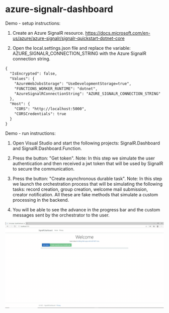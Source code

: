 # azure-signalr-dashboard

Demo - setup instructions:

1. Create an Azure SignalR resource.
https://docs.microsoft.com/en-us/azure/azure-signalr/signalr-quickstart-dotnet-core

2. Open the local.settings.json file and replace the variable: AZURE_SIGNALR_CONNECTION_STRING with the Azure SignalR connection string.
```
{
  "IsEncrypted": false,
  "Values": {
    "AzureWebJobsStorage": "UseDevelopmentStorage=true",
    "FUNCTIONS_WORKER_RUNTIME": "dotnet",
    "AzureSignalRConnectionString": "AZURE_SIGNALR_CONNECTION_STRING"
  },
  "Host": {
    "CORS": "http://localhost:5000",
    "CORSCredentials": true
  }
}
```

Demo - run instructions:

1. Open Visual Studio and start the following projects: SignalR.Dashboard and SignalR.Dashboard.Function.

2. Press the button: "Get token".
Note: In this step we simulate the user authentication and then received a jwt token that will be used by SignalR to secure the communication.

3. Press the button: "Create asynchronous durable task".
Note: In this step we launch the orchestration process that will be simulating the following tasks: record creation, group creation, welcome mail submission, creator notification.
All these are fake methods that simulate a custom processing in the backend.

4. You will be able to see the advance in the progress bar and the custom messages sent by the orchestrator to the user.

<img src="resources/images/animation.gif" />
